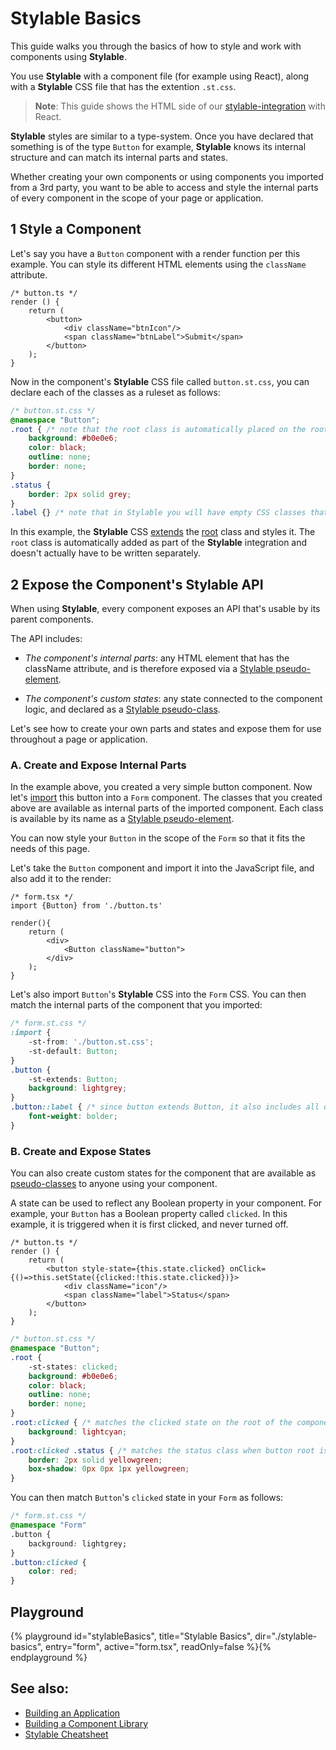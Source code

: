 # Stylable Basics

This guide walks you through the basics of how to style and work with components using **Stylable**. 

You use **Stylable** with a component file (for example using React), along with a **Stylable** CSS file that has the extention `.st.css`.

> **Note**:
> This guide shows the HTML side of our [stylable-integration](https://github.com/wixplosives/stylable-integration) with React. 

**Stylable** styles are similar to a type-system. Once you have declared that something is of the type `Button` for example, **Stylable** knows its internal structure and can match its internal parts and states.

Whether creating your own components or using components you imported from a 3rd party, you want to be able to access and style the internal parts of every component in the scope of your page or application. 


## 1 Style a Component 

Let's say you have a `Button` component with a render function per this example. You can style its different HTML elements using the `className` attribute.

```tsx
/* button.ts */
render () {
    return (
        <button>
            <div className="btnIcon"/>
            <span className="btnLabel">Submit</span>
        </button>
    );
}
```

Now in the component's **Stylable** CSS file called `button.st.css`, you can declare each of the classes as a ruleset as follows:

```css
/* button.st.css */
@namespace "Button";
.root { /* note that the root class is automatically placed on the root HTML element by stylable-integration */
    background: #b0e0e6;
    color: black;
    outline: none;
    border: none;
}
.status {
    border: 2px solid grey;
}
.label {} /* note that in Stylable you will have empty CSS classes that act only as API for external users */
```

In this example, the **Stylable** CSS [extends](../references/extend-stylesheet.md) the [root](../references/root.md) class and styles it. The `root` class is automatically added as part of the **Stylable** integration and doesn't actually have to be written separately.


## 2 Expose the Component's Stylable API

When using **Stylable**, every component exposes an API that's usable by its parent components.

The API includes:

* _The component's internal parts_: any HTML element that has the className attribute, and is therefore exposed via a [Stylable pseudo-element](../references/pseudo-elements.md).
 
* _The component's custom states_: any state connected to the component logic, and declared as a [Stylable pseudo-class](../references/pseudo-classes.md).

Let's see how to create your own parts and states and expose them for use throughout a page or application.

### A. Create and Expose Internal Parts

In the example above, you created a very simple button component. Now let's [import](../references/imports.md) this button into a `Form` component. The classes that you created above are available as internal parts of the imported component. Each class is available by its name as a [Stylable pseudo-element](../references/pseudo-elements.md). 

You can now style your `Button` in the scope of the `Form` so that it fits the needs of this page.

Let's take the `Button` component and import it into the JavaScript file, and also add it to the render:

```tsx
/* form.tsx */
import {Button} from './button.ts'

render(){
    return (
        <div>
            <Button className="button">
        </div>
    );
}
```

Let's also import `Button`'s **Stylable** CSS into the `Form` CSS. You can then match the internal parts of the component that you imported:

```css
/* form.st.css */
:import {
    -st-from: './button.st.css';
    -st-default: Button;
}
.button {
    -st-extends: Button;
    background: lightgrey;
}
.button::label { /* since button extends Button, it also includes all of its internal parts */
    font-weight: bolder;
}
```

### B. Create and Expose States

You can also create custom states for the component that are available as [pseudo-classes](../references/pseudo-classes.md) to anyone using your component.

A state can be used to reflect any Boolean property in your component. For example, your `Button` has a Boolean property called `clicked`. In this example, it is triggered when it is first clicked, and never turned off.

```tsx
/* button.ts */
render () {
    return (
        <button style-state={this.state.clicked} onClick={()=>this.setState({clicked:!this.state.clicked})}>
            <div className="icon"/>
            <span className="label">Status</span>
        </button>
    );
}
```

```css
/* button.st.css */
@namespace "Button";
.root {
    -st-states: clicked;
    background: #b0e0e6;
    color: black;
    outline: none;
    border: none;
}
.root:clicked { /* matches the clicked state on the root of the component */
    background: lightcyan;
}
.root:clicked .status { /* matches the status class when button root is in clicked state */
    border: 2px solid yellowgreen;
    box-shadow: 0px 0px 1px yellowgreen;
}
```

You can then match `Button`'s `clicked` state in your `Form` as follows:

```css
/* form.st.css */
@namespace "Form"
.button {
    background: lightgrey;
}
.button:clicked {
    color: red;
}
```

## Playground

{% playground id="stylableBasics", title="Stylable Basics", dir="./stylable-basics", entry="form", active="form.tsx", readOnly=false %}{% endplayground %}

## See also:

* [Building an Application](./stylable-application.md)
* [Building a Component Library](./stylable-component-library.md)
* [Stylable Cheatsheet](../usefulIngo/cheatsheet.md)
